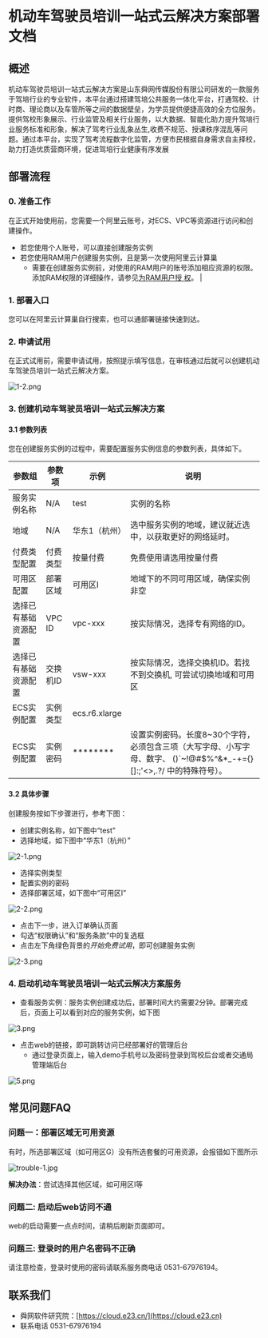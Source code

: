 # 机动车驾驶员培训一站式云解决方案部署文档

## 概述
机动车驾驶员培训一站式云解决方案是山东舜网传媒股份有限公司研发的一款服务于驾培行业的专业软件，本平台通过搭建驾培公共服务一体化平台，打通驾校、计时商、理论商以及车管所等之间的数据壁垒，为学员提供便捷高效的全方位服务。提供驾校形象展示、行业监管及相关行业服务，以大数据、智能化助力提升驾培行业服务标准和形象，解决了驾考行业乱象丛生,收费不规范、授课秩序混乱等问题。通过本平台，实现了驾考流程数字化监管，方便市民根据自身需求自主择校，助力打造优质营商环境，促进驾培行业健康有序发展

## 部署流程

### 0. 准备工作

在正式开始使用前，您需要一个阿里云账号，对ECS、VPC等资源进行访问和创建操作。

- 若您使用个人账号，可以直接创建服务实例
- 若您使用RAM用户创建服务实例，且是第一次使用阿里云计算巢
    - 需要在创建服务实例前，对使用的RAM用户的账号添加相应资源的权限。添加RAM权限的详细操作，请参见[为RAM用户授
      权](https://help.aliyun.com/document_detail/121945.html)。    |
    
### 1. 部署入口

您可以在阿里云计算巢自行搜索，也可以通部署链接快速到达。

### 2. 申请试用

在正式试用前，需要申请试用，按照提示填写信息，在审核通过后就可以创建机动车驾驶员培训一站式云解决方案。

![1-2.png](1-2.png)

### 3. 创建机动车驾驶员培训一站式云解决方案

#### 3.1 参数列表

您在创建服务实例的过程中，需要配置服务实例信息的参数列表，具体如下。

| 参数组               | 参数项   | 示例          | 说明                                                           |
|--------------------|----------|---------------|--------------------------------------------------------------|
| 服务实例名称         | N/A      | test          | 实例的名称                                                     |
| 地域                 | N/A      | 华东1（杭州）   | 选中服务实例的地域，建议就近选中，以获取更好的网络延时。          |
| 付费类型配置         | 付费类型 | 按量付费      | 免费使用请选用按量付费                                         |
| 可用区配置           | 部署区域 | 可用区I       | 地域下的不同可用区域，确保实例非空                              |
| 选择已有基础资源配置 | VPC ID   | vpc-xxx       | 按实际情况，选择专有网络的ID。                                   |
| 选择已有基础资源配置 | 交换机ID | vsw-xxx       | 按实际情况，选择交换机ID。若找不到交换机, 可尝试切换地域和可用区 |
| ECS实例配置          | 实例类型 | ecs.r6.xlarge |                      |
| ECS实例配置 | 实例密码 | ******** | 设置实例密码。长度8~30个字符，必须包含三项（大写字母、小写字母、数字、 ()`~!@#$%^&*_-+={}[]:;'<>,.?/ 中的特殊符号）。 |

#### 3.2 具体步骤

创建服务按如下步骤进行，参考下图：

- 创建实例名称，如下图中“test”
- 选择地域，如下图中“华东1（杭州）”

![2-1.png](2-1.png)

- 选择实例类型
- 配置实例的密码
- 选择部署区域，如下图中“可用区I”

![2-2.png](2-2.png)

- 点击下一步，进入订单确认页面
- 勾选“权限确认”和“服务条款”中的复选框
- 点击左下角绿色背景的*开始免费试用*，即可创建服务实例

![2-3.png](2-3.png)

### 4. 启动机动车驾驶员培训一站式云解决方案服务

- 查看服务实例：服务实例创建成功后，部署时间大约需要2分钟。部署完成后，页面上可以看到对应的服务实例，如下图

![3.png](3.png)


- 点击web的链接，即可跳转访问已经部署好的管理后台
    - 通过登录页面上，输入demo手机号以及密码登录到驾校后台或者交通局管理端后台

![5.png](5.png)


## 常见问题FAQ

### 问题一：部署区域无可用资源

有时，所选部署区域（如可用区G）没有所选套餐的可用资源，会报错如下图所示

![trouble-1.jpg](trouble1.jpeg)

**解决办法**：尝试选择其他区域，如可用区I等


### 问题二: 启动后web访问不通

web的启动需要一点点时间，请稍后刷新页面即可。

### 问题三: 登录时的用户名密码不正确

请注意检查，登录时使用的密码请联系服务商电话 0531-67976194。

## 联系我们

- 舜网软件研究院：[https://cloud.e23.cn/](https://cloud.e23.cn)
- 联系电话 0531-67976194


